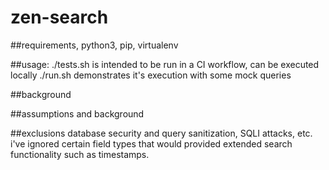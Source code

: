 # zen-search

##requirements,
python3, pip, virtualenv

##usage: 
./tests.sh is intended to be run in a CI workflow, can be executed locally
./run.sh demonstrates it's execution with some mock queries

##background


##assumptions and background


##exclusions
database security and query sanitization, SQLI attacks, etc.
i've ignored certain field types that would provided extended search functionality such as timestamps.
